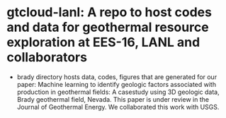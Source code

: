 # gtcloud-lanl: A repo to host codes and data for geothermal resource exploration at EES-16, LANL and collaborators 
- brady directory hosts data, codes, figures that are generated for our paper: Machine learning to identify geologic factors associated with production in geothermal fields: A casestudy
using 3D geologic data, Brady geothermal field, Nevada. This paper is under review in the Journal of Geothermal Energy. We collaborated this work with USGS. 
